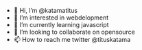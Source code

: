 - 👋 Hi, I’m @katamatitus
- 👀 I’m interested in webdelopment
- 🌱 I’m currently learning javascript
- 💞️ I’m looking to collaborate on opensource
- 📫 How to reach me twitter @tituskatama

<!---
katamatitus/katamatitus is a ✨ special ✨ repository because its `README.md` (this file) appears on your GitHub profile.
You can click the Preview link to take a look at your changes.
--->
